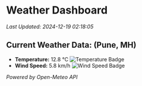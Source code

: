 
# Weather Dashboard

_Last Updated: 2024-12-19 02:18:05_

## Current Weather Data: (Pune, MH)
- **Temperature:** 12.8 °C ![Temperature Badge](https://img.shields.io/badge/Temperature-Low%20Temp-blue)
- **Wind Speed:** 5.8 km/h ![Wind Speed Badge](https://img.shields.io/badge/Wind%20Speed-Low%20Wind-blue)

*Powered by Open-Meteo API*
